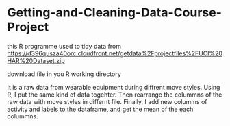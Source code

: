 # Getting-and-Cleaning-Data-Course-Project
this R programme used to tidy data from  https://d396qusza40orc.cloudfront.net/getdata%2Fprojectfiles%2FUCI%20HAR%20Dataset.zip 

download file in you R working directory

It is a raw data from wearable equipment during diffrent move styles.
Using R, I put the same kind of data togehter. Then rearrange the colummns of the raw data with move styles in differnt file.
Finally, I add new columms of activity and labels to the dataframe, and get the mean of the each colummns.

